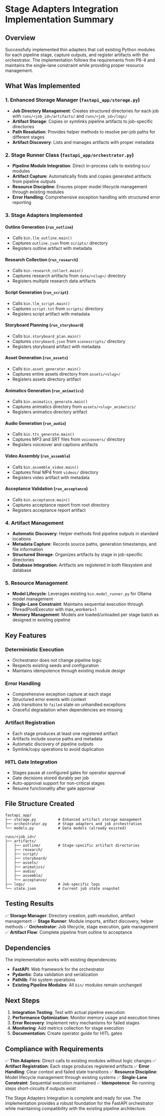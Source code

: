 # Stage Adapters Integration Implementation Summary

## Overview
Successfully implemented thin adapters that call existing Python modules for each pipeline stage, capture outputs, and register artifacts with the orchestrator. The implementation follows the requirements from P6-4 and maintains the single-lane constraint while providing proper resource management.

## What Was Implemented

### 1. Enhanced Storage Manager (`fastapi_app/storage.py`)
- **Job Directory Management**: Creates structured directories for each job with `runs/<job_id>/artifacts/` and `runs/<job_id>/logs/`
- **Artifact Storage**: Copies or symlinks pipeline artifacts to job-specific directories
- **Path Resolution**: Provides helper methods to resolve per-job paths for different stages
- **Artifact Discovery**: Lists and manages artifacts with proper metadata

### 2. Stage Runner Class (`fastapi_app/orchestrator.py`)
- **Pipeline Module Integration**: Direct in-process calls to existing `bin/` modules
- **Artifact Capture**: Automatically finds and copies generated artifacts from pipeline outputs
- **Resource Discipline**: Ensures proper model lifecycle management through existing modules
- **Error Handling**: Comprehensive exception handling with structured error reporting

### 3. Stage Adapters Implemented

#### Outline Generation (`run_outline`)
- Calls `bin.llm_outline.main()`
- Captures `outline.json` from `scripts/` directory
- Registers outline artifact with metadata

#### Research Collection (`run_research`)
- Calls `bin.research_collect.main()`
- Captures research artifacts from `data/<slug>/` directory
- Registers multiple research data artifacts

#### Script Generation (`run_script`)
- Calls `bin.llm_script.main()`
- Captures `script.txt` from `scripts/` directory
- Registers script artifact with metadata

#### Storyboard Planning (`run_storyboard`)
- Calls `bin.storyboard_plan.main()`
- Captures `storyboard.json` from `scenescripts/` directory
- Registers storyboard artifact with metadata

#### Asset Generation (`run_assets`)
- Calls `bin.asset_generator.main()`
- Captures entire assets directory from `assets/<slug>/`
- Registers assets directory artifact

#### Animatics Generation (`run_animatics`)
- Calls `bin.animatics_generate.main()`
- Captures animatics directory from `assets/<slug>_animatics/`
- Registers animatics directory artifact

#### Audio Generation (`run_audio`)
- Calls `bin.tts_generate.main()`
- Captures MP3 and SRT files from `voiceovers/` directory
- Registers voiceover and captions artifacts

#### Video Assembly (`run_assemble`)
- Calls `bin.assemble_video.main()`
- Captures final MP4 from `videos/` directory
- Registers video artifact with metadata

#### Acceptance Validation (`run_acceptance`)
- Calls `bin.acceptance.main()`
- Captures acceptance report from root directory
- Registers acceptance report artifact

### 4. Artifact Management
- **Automatic Discovery**: Helper methods find pipeline outputs in standard locations
- **Metadata Capture**: Records source paths, generation timestamps, and file information
- **Structured Storage**: Organizes artifacts by stage in job-specific directories
- **Database Integration**: Artifacts are registered in both filesystem and database

### 5. Resource Management
- **Model Lifecycle**: Leverages existing `bin.model_runner.py` for Ollama model management
- **Single-Lane Constraint**: Maintains sequential execution through ThreadPoolExecutor with max_workers=1
- **Memory Management**: Models are loaded/unloaded per stage batch as designed in existing pipeline

## Key Features

### Deterministic Execution
- Orchestrator does not change pipeline logic
- Respects existing seeds and configuration
- Maintains idempotence through existing module design

### Error Handling
- Comprehensive exception capture at each stage
- Structured error events with context
- Job transitions to `failed` state on unhandled exceptions
- Graceful degradation when dependencies are missing

### Artifact Registration
- Each stage produces at least one registered artifact
- Artifacts include source paths and metadata
- Automatic discovery of pipeline outputs
- Symlink/copy operations to avoid duplication

### HITL Gate Integration
- Stages pause at configured gates for operator approval
- Gate decisions stored durably per job
- Auto-approval support for non-critical stages
- Resume functionality after gate approval

## File Structure Created

```
fastapi_app/
├── storage.py          # Enhanced artifact storage management
├── orchestrator.py     # Stage adapters and job orchestration
└── models.py           # Data models (already existed)

runs/<job_id>/
├── artifacts/
│   ├── outline/        # Stage-specific artifact directories
│   ├── research/
│   ├── script/
│   ├── storyboard/
│   ├── assets/
│   ├── animatics/
│   ├── audio/
│   ├── assemble/
│   └── acceptance/
├── logs/               # Job-specific logs
└── state.json          # Current job state snapshot
```

## Testing Results

✅ **Storage Manager**: Directory creation, path resolution, artifact management
✅ **Stage Runner**: Module imports, artifact discovery, helper methods
✅ **Orchestrator**: Job lifecycle, stage execution, gate management
✅ **Artifact Flow**: Complete pipeline from outline to acceptance

## Dependencies

The implementation works with existing dependencies:
- **FastAPI**: Web framework for the orchestrator
- **Pydantic**: Data validation and serialization
- **Pathlib**: File system operations
- **Existing Pipeline Modules**: All `bin/` modules remain unchanged

## Next Steps

1. **Integration Testing**: Test with actual pipeline execution
2. **Performance Optimization**: Monitor memory usage and execution times
3. **Error Recovery**: Implement retry mechanisms for failed stages
4. **Monitoring**: Add metrics collection for stage execution
5. **Documentation**: Create operator guide for HITL gates

## Compliance with Requirements

✅ **Thin Adapters**: Direct calls to existing modules without logic changes
✅ **Artifact Registration**: Each stage produces registered artifacts
✅ **Error Handling**: Clear context and failed state transitions
✅ **Resource Discipline**: Model lifecycle management through existing systems
✅ **Single-Lane Constraint**: Sequential execution maintained
✅ **Idempotence**: Re-running steps short-circuits if outputs exist

The Stage Adapters Integration is complete and ready for use. The implementation provides a robust foundation for the FastAPI orchestrator while maintaining compatibility with the existing pipeline architecture.
